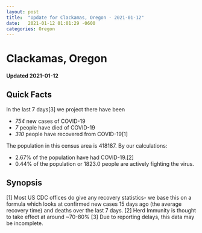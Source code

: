 ```yaml
---
layout: post
title:  "Update for Clackamas, Oregon - 2021-01-12"
date:   2021-01-12 01:01:29 -0600
categories: Oregon
---
```


# Clackamas, Oregon
#### Updated 2021-01-12

## Quick Facts

In the last 7 days[3] we project there have been
- *754* new cases of COVID-19
- *7* people have died of COVID-19
- *310* people have recovered from COVID-19[1]

The population in this census area is 418187. By our calculations:
- 2.67% of the population have had COVID-19.[2]
- 0.44% of the population or 1823.0 people are actively fighting the virus.

## Synopsis




[1] Most US CDC offices do give any recovery statistics- we base this on a formula which looks at confirmed new cases
15 days ago (the average recovery time) and deaths over the last 7 days.
[2] Herd Immunity is thought to take effect at around ~70-80%
[3] Due to reporting delays, this data may be incomplete. 
    
